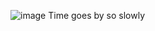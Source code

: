 ![image](https://user-images.githubusercontent.com/69898696/148405000-01d31973-f4d4-4d24-b95e-fb66507f2830.png)
Time goes by so slowly
